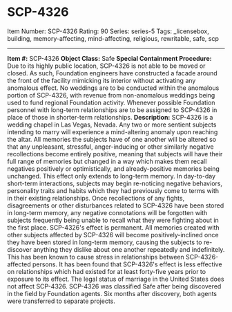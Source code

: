 # SCP-4326
Item Number: SCP-4326
Rating: 90
Series: series-5
Tags: _licensebox, building, memory-affecting, mind-affecting, religious, rewritable, safe, scp

---

**Item #:** SCP-4326
**Object Class:** Safe
**Special Containment Procedure:** Due to its highly public location, SCP-4326 is not able to be moved or closed. As such, Foundation engineers have constructed a facade around the front of the facility mimicking its interior without activating any anomalous effect. No weddings are to be conducted within the anomalous portion of SCP-4326, with revenue from non-anomalous weddings being used to fund regional Foundation activity. Whenever possible Foundation personnel with long-term relationships are to be assigned to SCP-4326 in place of those in shorter-term relationships.
**Description:** SCP-4326 is a wedding chapel in Las Vegas, Nevada. Any two or more sentient subjects intending to marry will experience a mind-altering anomaly upon reaching the altar.
All memories the subjects have of one another will be altered so that any unpleasant, stressful, anger-inducing or other similarly negative recollections become entirely positive, meaning that subjects will have their full range of memories but changed in a way which makes them recall negatives positively or optimistically, and already-positive memories being unchanged.
This effect only extends to long-term memory. In day-to-day short-term interactions, subjects may begin re-noticing negative behaviors, personality traits and habits which they had previously come to terms with in their existing relationships. Once recollections of any fights, disagreements or other disturbances related to SCP-4326 have been stored in long-term memory, any negative connotations will be forgotten with subjects frequently being unable to recall what they were fighting about in the first place.
SCP-4326's effect is permanent. All memories created with other subjects affected by SCP-4326 will become positively-inclined once they have been stored in long-term memory, causing the subjects to re-discover anything they dislike about one another repeatedly and indefinitely. This has been known to cause stress in relationships between SCP-4326-affected persons.
It has been found that SCP-4326's effect is less effective on relationships which had existed for at least forty-five years prior to exposure to its effect. The legal status of marriage in the United States does not affect SCP-4326.
SCP-4326 was classified Safe after being discovered in the field by Foundation agents. Six months after discovery, both agents were transferred to separate projects.